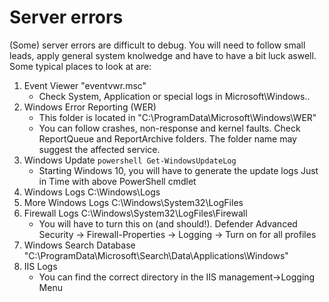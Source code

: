 # Server errors
(Some) server errors are difficult to debug. You will need to follow small leads, apply general system knolwedge and have to have a bit luck aswell.
Some typical places to look at are:
1. Event Viewer "eventvwr.msc"
    * Check System, Application or special logs in Microsoft\Windows\..
2. Windows Error Reporting (WER)
    * This folder is located in "C:\ProgramData\Microsoft\Windows\WER"
    * You can follow crashes, non-response and kernel faults. Check ReportQueue and ReportArchive folders. The folder name may suggest the affected service.
3. Windows Update ```powershell Get-WindowsUpdateLog```
    * Starting Windows 10, you will have to generate the update logs Just in Time with above PowerShell cmdlet
4. Windows Logs C:\Windows\Logs
5. More Windows Logs C:\Windows\System32\LogFiles
6. Firewall Logs C:\Windows\System32\LogFiles\Firewall
    * You will have to turn this on (and should!). Defender Advanced Security -> Firewall-Properties -> Logging -> Turn on for all profiles
7. Windows Search Database "C:\ProgramData\Microsoft\Search\Data\Applications\Windows"
8. IIS Logs
    * You can find the correct directory in the IIS management->Logging Menu
